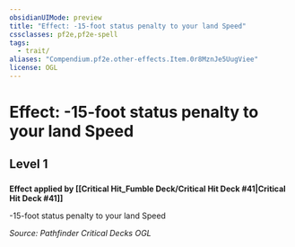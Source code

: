 ```yaml
---
obsidianUIMode: preview
title: "Effect: -15-foot status penalty to your land Speed"
cssclasses: pf2e,pf2e-spell
tags:
  - trait/
aliases: "Compendium.pf2e.other-effects.Item.0r8MznJe5UugViee"
license: OGL
---
```

# Effect: -15-foot status penalty to your land Speed
## Level 1
### 






**Effect applied by [[Critical Hit_Fumble Deck/Critical Hit Deck #41|Critical Hit Deck #41]]**

\-15-foot status penalty to your land Speed

*Source: Pathfinder Critical Decks*
*OGL*
